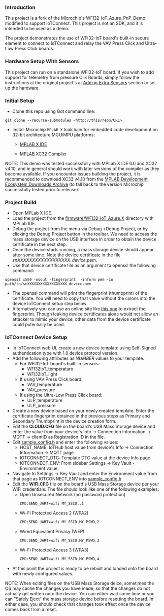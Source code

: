 ### Introduction

This project is a fork of the Microchip's WFI32-IoT_Azure_PnP_Demo 
modified to support IoTConnect. This project is not an SDK, and it is 
intended to be used as a demo.

The project demonstrates the use of WFI32-IoT board's built-in 
secure element to connect to IoTConnect and relay the VAV Press Click 
and Ultra-Low Press Click boards.

### Hardware Setup With Sensors

This project can run on a standalone WFI32-IoT board. 
If you wish to add support for telemetry from pressure Clik Boards, 
simply follow the instructions at the original project's at
[Adding Extra Sensors](https://github.com/MicrochipTech/WFI32-IoT_Azure_PnP_Demo#adding-extra-sensors-to-the-wfi32-iot-board)
section to set up the hardware.

### Initial Setup
* Clone this repo using Got command line:
```shell
git clone --recurse-submodules <http://this/repo/URL>
```
* Install Microchip `MPLAB X` toolchain for embedded code development on 32-bit architecture MCU/MPU platforms:

    - [MPLAB X IDE](https://www.microchip.com/mplab/mplab-x-ide)

    - [MPLAB XC32 Compiler](https://www.microchip.com/en-us/development-tools-tools-and-software/mplab-xc-compilers#tabs)
    
NOTE: This demo was tested successfully with MPLab X IDE 6.0 and XC32 v4.10, and in general should work with later versions of the compiler as they become available. If you encounter issues building the project, it is recommended to download XC32 v4.10 from the [MPLAB Development Ecosystem Downloads Archive](https://www.microchip.com/en-us/tools-resources/archives/mplab-ecosystem) (to fall back to the version Microchip successfully tested prior to release). 

### Project Build

* Open MPLab X IDE.
* Load the project from the [firmware/WFI32-IoT_Azure.X](firmware/WFI32-IoT_Azure.) directory with MPLab IDE.
* Debug the project from the menu via Debug->Debug Project,
or by clicking the Debug Project button in the toolbar. We need to access the
mass storage device on the USB interface in order to obtain the device
certificate in the next step.
* Once the device starts running, a mass storage device should appear after some time. 
Note the device certificate in the file *snXXXXXXXXXXXXXXXXXX_device.pem*.
* Use that device certificate file as an argument to openssl the following command:

```shell
openssl x509 -noout -fingerprint  -inform pem -in path/to/snXXXXXXXXXXXXXXXXXX_device.pem 
```

* The openssl command will print the fingerprint (thumbprint) of the certificate. 
You will need to copy that value without the colons into the device IoTConnect setup 
step below.
* Alternatively you can use an online site like [this one](https://www.samltool.com/fingerprint.php)
to extract the fingerprint. Though leaking device certificates alone would not allow 
an attacker to mimic your device, other data from the device certificate could potentially be used.

### IoTConnect Device Setup

* In IoTConnect web UI, create a new device template using Self-Signed authentication type
with 1.0 device protocol version. 
* Add the following attributes as *NUMBER* values to your template.
  * For WFI32-IoT board's built-in sensors:
    * WFI32IoT_temperature
    * WFI32IoT_light
  * If using VAV Press Click board:
    * VAV_temperature
    * VAV_pressure
  * If using the Ultra-Low Press Click board:
    * ULP_temperature
    * ULP_pressure
* Create a new device based on your newly created template. Enter the 
certificate fingerprint obtained in the previous steps as Primary and Secondary Thumbprint in the
device creation form.
* Edit the **CLOUD.CFG** file on the board's USB Mass Storage device
and enter the value from your device's Info -> Connection Information  -> MQTT -> 
clientID as Registration ID in the file. 
* Edit [sample_config.h](./firmware/src/azure_rtos_demo/sample_azure_iot_embedded_sdk/sample_config.h) and enter the following values:
  - HOST_NAME: IoTHub host value from device's Info -> Connection Information  -> MQTT page.
  - IOTCONNECT_DTG: Template DTG value at the device Info page
  - IOTCONNECT_ENV: From sidebar Settings -> Key Vault - Environment value.
* Navigate to Settings -> Key Vault and enter the Environment value from that page
as IOTCONNECT_ENV into [sample_config.h](./firmware/src/azure_rtos_demo/sample_azure_iot_embedded_sdk/sample_config.h)
* Edit the **WIFI.CFG** file on the board's USB Mass Storage device 
per your WiFi credentials. The file should look like one of the following examples: 
    - Open Unsecured Network (no password protection)
        ```bash
        CMD:SEND_UART=wifi MY_SSID,,1
        ```
    - Wi-Fi Protected Access 2 (WPA2)
        ```bash
        CMD:SEND_UART=wifi MY_SSID,MY_PSWD,2
        ```
    - Wired Equivalent Privacy (WEP)
        ```bash
        CMD:SEND_UART=wifi MY_SSID,MY_PSWD,3
        ```
    - Wi-Fi Protected Access 3 (WPA3)
        ```bash
        CMD:SEND_UART=wifi MY_SSID,MY_PSWD,4
        ```
* At this point the project is ready to be rebuilt and loaded onto the board with newly configured values.

NOTE: When editing files on the USB Mass Storage deice, 
sometimes the OS may cache the changes you have made, 
so that the changes do not actually get written onto the device. You can either 
wait some time or you can "Safely Eject" the mass storage device before resetting the board.
In either case, you should check that changes took effect once the device comes back from a reset.
